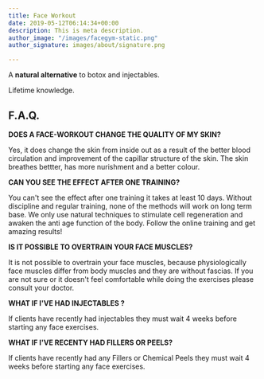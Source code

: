 ```yaml
---
title: Face Workout
date: 2019-05-12T06:14:34+00:00
description: This is meta description.
author_image: "/images/facegym-static.png"
author_signature: images/about/signature.png

---
```

A **natural alternative** to botox and injectables.

Lifetime knowledge.

## **F.A.Q.**

**DOES  A FACE-WORKOUT CHANGE THE QUALITY OF MY SKIN?**

Yes, it does change the skin from inside out as a result of the better blood circulation and improvement of the capillar structure of the skin. The skin breathes bettter, has more nurishment and a better colour.

**CAN YOU SEE THE EFFECT AFTER ONE TRAINING?**

You can't see the effect after one training it takes at least 10 days. Without discipline and regular training, none of the methods will work on long term base. We only use natural techniques to stimulate cell regeneration and awaken the anti age function of the body. Follow the online training and get amazing results!

**IS IT POSSIBLE TO OVERTRAIN YOUR FACE MUSCLES?**

It is not possible to overtrain your face muscles, because physiologically face muscles differ from body muscles and they are without fascias. If you are not sure or it doesn't feel comfortable while doing the exercises please consult your doctor.

**WHAT IF I'VE HAD INJECTABLES ?**

If clients have recently had injectables they must wait 4 weeks before starting any face exercises.

**WHAT IF I'VE RECENTY HAD FILLERS OR PEELS?**

If clients have recently had any Fillers or Chemical Peels they must wait 4 weeks before starting any face exercises.